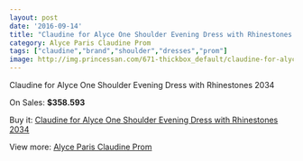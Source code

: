 ```yaml
---
layout: post
date: '2016-09-14'
title: "Claudine for Alyce One Shoulder Evening Dress with Rhinestones 2034"
category: Alyce Paris Claudine Prom
tags: ["claudine","brand","shoulder","dresses","prom"]
image: http://img.princessan.com/671-thickbox_default/claudine-for-alyce-one-shoulder-evening-dress-with-rhinestones-2034.jpg
---
```

Claudine for Alyce One Shoulder Evening Dress with Rhinestones 2034

On Sales: **$358.593**
<a href="https://www.princessan.com/en/alyce-paris-claudine-prom/317-claudine-for-alyce-one-shoulder-evening-dress-with-rhinestones-2034.html"><amp-img layout="responsive" width="600" height="600" src="//img.princessan.com/671-thickbox_default/claudine-for-alyce-one-shoulder-evening-dress-with-rhinestones-2034.jpg" alt="Claudine for Alyce One Shoulder Evening Dress with Rhinestones 2034 0" /></a>
<a href="https://www.princessan.com/en/alyce-paris-claudine-prom/317-claudine-for-alyce-one-shoulder-evening-dress-with-rhinestones-2034.html"><amp-img layout="responsive" width="600" height="600" src="//img.princessan.com/672-thickbox_default/claudine-for-alyce-one-shoulder-evening-dress-with-rhinestones-2034.jpg" alt="Claudine for Alyce One Shoulder Evening Dress with Rhinestones 2034 1" /></a>
<a href="https://www.princessan.com/en/alyce-paris-claudine-prom/317-claudine-for-alyce-one-shoulder-evening-dress-with-rhinestones-2034.html"><amp-img layout="responsive" width="600" height="600" src="//img.princessan.com/673-thickbox_default/claudine-for-alyce-one-shoulder-evening-dress-with-rhinestones-2034.jpg" alt="Claudine for Alyce One Shoulder Evening Dress with Rhinestones 2034 2" /></a>

Buy it: [Claudine for Alyce One Shoulder Evening Dress with Rhinestones 2034](https://www.princessan.com/en/alyce-paris-claudine-prom/317-claudine-for-alyce-one-shoulder-evening-dress-with-rhinestones-2034.html "Claudine for Alyce One Shoulder Evening Dress with Rhinestones 2034")

View more: [Alyce Paris Claudine Prom](https://www.princessan.com/en/6-alyce-paris-claudine-prom "Alyce Paris Claudine Prom")